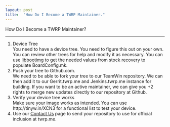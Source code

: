 ```yaml
---
layout: post
title:  "How Do I Become a TWRP Maintainer."
---
```


<div class='page-heading'>How Do I Become a TWRP Maintainer?</div>
<hr />
<ol>
<li>Device Tree</li>
You need to have a device tree. You need to figure this out on your own. You can review other trees for help and modify it as necessary. You can use <a href="https://github.com/Tasssadar/libbootimg">libbootimg</a> to get the needed values from stock recovery to populate BoardConfig.mk. 
<li>Push your tree to Github.com.</li>
We need to be able to fork your tree to our TeamWin repository. We can then add it to our Gerrit.twrp.me and Jenkins.twrp.me instance for building. If you want to be an active maintainer, we can give you +2 rights to merge new updates directly to our repository at Github.
<li>Verify your device tree works</li>
Make sure your image works as intended. You can use http://tinyw.in/XCN3 for a functional list to test your device.
<li>Use our <a href="https://twrp.me/contactus/">Contact Us</a> page to send your repository to use for official inclusion at twrp.me.</li>
